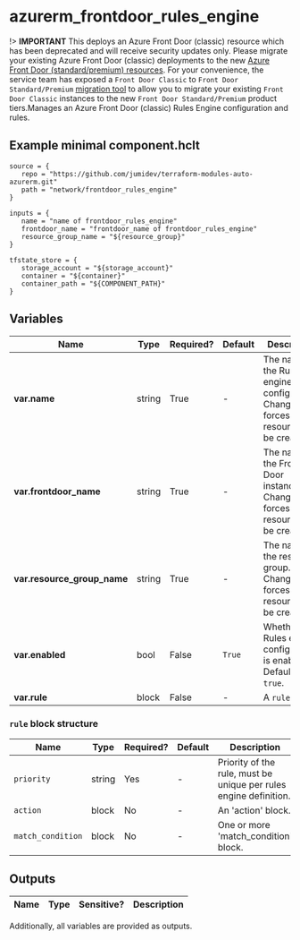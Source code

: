 # azurerm_frontdoor_rules_engine

!> **IMPORTANT** This deploys an Azure Front Door (classic) resource which has been deprecated and will receive security updates only. Please migrate your existing Azure Front Door (classic) deployments to the new [Azure Front Door (standard/premium) resources](https://registry.terraform.io/providers/hashicorp/azurerm/latest/docs/resources/cdn_frontdoor_custom_domain). For your convenience, the service team has exposed a `Front Door Classic` to `Front Door Standard/Premium` [migration tool](https://learn.microsoft.com/azure/frontdoor/tier-migration) to allow you to migrate your existing `Front Door Classic` instances to the new `Front Door Standard/Premium` product tiers.Manages an Azure Front Door (classic) Rules Engine configuration and rules.

## Example minimal component.hclt

```hcl
source = {
   repo = "https://github.com/jumidev/terraform-modules-auto-azurerm.git" 
   path = "network/frontdoor_rules_engine" 
}

inputs = {
   name = "name of frontdoor_rules_engine" 
   frontdoor_name = "frontdoor_name of frontdoor_rules_engine" 
   resource_group_name = "${resource_group}" 
}

tfstate_store = {
   storage_account = "${storage_account}" 
   container = "${container}" 
   container_path = "${COMPONENT_PATH}" 
}

```

## Variables

| Name | Type | Required? |  Default  |  Description |
| ---- | ---- | --------- |  ----------- | ----------- |
| **var.name** | string | True | -  |  The name of the Rules engine configuration. Changing this forces a new resource to be created. | 
| **var.frontdoor_name** | string | True | -  |  The name of the Front Door instance. Changing this forces a new resource to be created. | 
| **var.resource_group_name** | string | True | -  |  The name of the resource group. Changing this forces a new resource to be created. | 
| **var.enabled** | bool | False | `True`  |  Whether this Rules engine configuration is enabled? Defaults to `true`. | 
| **var.rule** | block | False | -  |  A `rule` block. | 

### `rule` block structure

| Name | Type | Required? | Default | Description |
| ---- | ---- | --------- | ------- | ----------- |
| `priority` | string | Yes | - | Priority of the rule, must be unique per rules engine definition. |
| `action` | block | No | - | An 'action' block. |
| `match_condition` | block | No | - | One or more 'match_condition' block. |



## Outputs

| Name | Type | Sensitive? | Description |
| ---- | ---- | --------- | --------- |

Additionally, all variables are provided as outputs.
